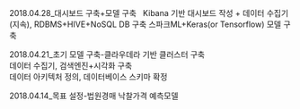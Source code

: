 2018.04.28_대시보드 구축+모델 구축  
Kibana 기반 대시보드 작성 + 
데이터 수집기(지속), RDBMS+HIVE+NoSQL DB 구축
스파크ML+Keras(or Tensorflow) 모델 구축  
  
2018.04.21_초기 모델 구축-클라우데라 기반 클러스터 구축  
데이터 수집기, 검색엔진+시각화 구축  
데이터 아키텍처 정의, 데이터베이스 스키마 확정  
  
2018.04.14_목표 설정-법원경매 낙찰가격 예측모델  
